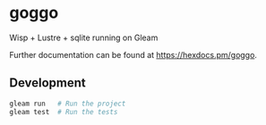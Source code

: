 # goggo

Wisp + Lustre + sqlite running on Gleam

Further documentation can be found at <https://hexdocs.pm/goggo>.

## Development

```sh
gleam run   # Run the project
gleam test  # Run the tests
```
